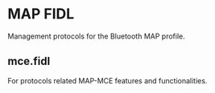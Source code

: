 # MAP FIDL

Management protocols for the Bluetooth MAP profile.

## mce.fidl

For protocols related MAP-MCE features and functionalities.